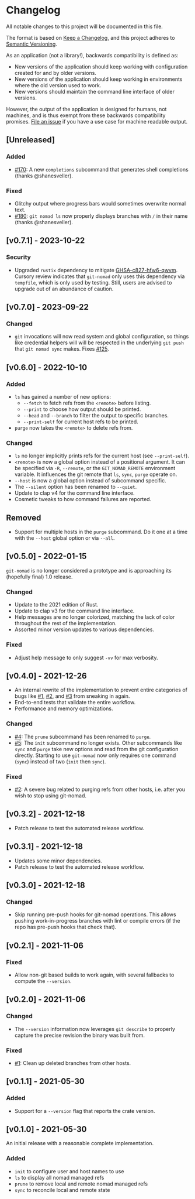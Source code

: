 # Changelog
All notable changes to this project will be documented in this file.

The format is based on [Keep a Changelog](https://keepachangelog.com/en/1.0.0/), and this project adheres to [Semantic Versioning](https://semver.org/spec/v2.0.0.html).

As an application (not a library!), backwards compatibility is defined as:

- New versions of the application should keep working with configuration created for and by older versions.
- New versions of the application should keep working in environments where the old version used to work.
- New versions should maintain the command line interface of older versions.

However, the output of the application is designed for humans, not machines, and is thus exempt from these backwards compatibility promises. [File an issue](https://github.com/rraval/git-nomad/issues/new) if you have a use case for machine readable output.

## [Unreleased]

### Added

- [#170][i170]: A new `completions` subcommand that generates shell completions (thanks @shanesveller).

### Fixed

- Glitchy output where progress bars would sometimes overwrite normal text.
- [#180][i180]: `git nomad ls` now properly displays branches with `/` in their name (thanks @shanesveller).

## [v0.7.1] - 2023-10-22

### Security

- Upgraded `rustix` dependency to mitigate [GHSA-c827-hfw6-qwvm](https://github.com/advisories/GHSA-c827-hfw6-qwvm). Cursory review indicates that `git-nomad` only uses this dependency via `tempfile`, which is only used by testing. Still, users are advised to upgrade out of an abundance of caution.

## [v0.7.0] - 2023-09-22

### Changed

- `git` invocations will now read system and global configuration, so things like credential helpers will will be respected in the underlying `git push` that `git nomad sync` makes. Fixes [#125][i125].

## [v0.6.0] - 2022-10-10

### Added

- `ls` has gained a number of new options:
  - `--fetch` to fetch refs from the `<remote>` before listing.
  - `--print` to choose how output should be printed.
  - `--head` and `--branch` to filter the output to specific branches.
  - `--print-self` for current host refs to be printed.
- `purge` now takes the `<remote>` to delete refs from.

### Changed

- `ls` no longer implicitly prints refs for the current host (see `--print-self`).
- `<remote>` is now a global option instead of a positional argument. It can be specified via `-R`, `--remote`, or the `GIT_NOMAD_REMOTE` environment variable. It influences the git remote that `ls`, `sync`, `purge` operate on.
- `--host` is now a global option instead of subcommand specific.
- The `--silent` option has been renamed to `--quiet`.
- Update to clap v4 for the command line interface.
- Cosmetic tweaks to how command failures are reported.

## Removed

- Support for multiple hosts in the `purge` subcommand. Do it one at a time with the `--host` global option or via `--all`.

## [v0.5.0] - 2022-01-15

`git-nomad` is no longer considered a prototype and is approaching its (hopefully final) 1.0 release.

### Changed

- Update to the 2021 edition of Rust.
- Update to clap v3 for the command line interface.
- Help messages are no longer colorized, matching the lack of color throughout the rest of the implementation.
- Assorted minor version updates to various dependencies.

### Fixed

- Adjust help message to only suggest `-vv` for max verbosity.

## [v0.4.0] - 2021-12-26

- An internal rewrite of the implementation to prevent entire categories of bugs like [#1][i1], [#2][i2], and [#3][i3] from sneaking in again.
- End-to-end tests that validate the entire workflow.
- Performance and memory optimizations.

### Changed

- [#4][i4]: The `prune` subcommand has been renamed to `purge`.
- [#5][i5]: The `init` subcommand no longer exists. Other subcommands like `sync` and `purge` take new options and read from the git configuration directly. Starting to use `git-nomad` now only requires one command (`sync`) instead of two (`init` then `sync`).

### Fixed

- [#2][i2]: A severe bug related to purging refs from other hosts, i.e. after you wish to stop using git-nomad.

## [v0.3.2] - 2021-12-18

- Patch release to test the automated release workflow.

## [v0.3.1] - 2021-12-18

- Updates some minor dependencies.
- Patch release to test the automated release workflow.

## [v0.3.0] - 2021-12-18

### Changed

- Skip running pre-push hooks for git-nomad operations. This allows pushing work-in-progress branches with lint or compile errors (if the repo has pre-push hooks that check that).

## [v0.2.1] - 2021-11-06

### Fixed

- Allow non-git based builds to work again, with several fallbacks to compute the `--version`.

## [v0.2.0] - 2021-11-06

### Changed

- The `--version` information now leverages `git describe` to properly capture the precise revision the binary was built from.

### Fixed

- [#1][i1]: Clean up deleted branches from other hosts.

## [v0.1.1] - 2021-05-30

### Added

- Support for a `--version` flag that reports the crate version.

## [v0.1.0] - 2021-05-30

An initial release with a reasonable complete implementation.

### Added

- `init` to configure user and host names to use
- `ls` to display all nomad managed refs
- `prune` to remove local and remote nomad managed refs
- `sync` to reconcile local and remote state

[i1]: https://github.com/rraval/git-nomad/issues/1
[i2]: https://github.com/rraval/git-nomad/issues/2
[i3]: https://github.com/rraval/git-nomad/issues/3
[i4]: https://github.com/rraval/git-nomad/issues/4
[i5]: https://github.com/rraval/git-nomad/issues/5
[i125]: https://github.com/rraval/git-nomad/issues/125
[i170]: https://github.com/rraval/git-nomad/issues/170
[i180]: https://github.com/rraval/git-nomad/issues/180
